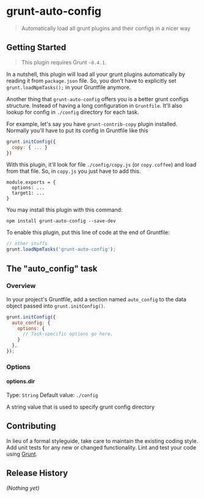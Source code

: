 # grunt-auto-config

> Automatically load all grunt plugins and their configs in a nicer way

## Getting Started
> This plugin requires Grunt `~0.4.1`. 

In a nutshell, this plugin will load all your grunt plugins automatically by reading it from `package.json` file. So, you don't have to explicitly set `grunt.loadNpmTasks();` in your Gruntfile anymore.

Another thing that `grunt-auto-config` offers you is a better grunt configs structure. Instead of having a long configuration in `Gruntfile`. It'll also lookup for config in `./config` directory for each task.

For example, let's say you have `grunt-contrib-copy` plugin installed. Normally you'll have to put its config in Gruntfile like this

```js
grunt.initConfig({
  copy: { ... }
})
```

With this plugin, it'll look for file `./config/copy.js` (or `copy.coffee`) and load from that file. So, in `copy.js` you just have to add this.

```
module.exports = {
  options: ...
  target1: ...
}
```

You may install this plugin with this command:

```shell
npm install grunt-auto-config --save-dev
```

To enable this plugin, put this line of code at the end of Gruntfile:

```js
// other stuffs
grunt.loadNpmTasks('grunt-auto-config');
```

## The "auto_config" task

### Overview
In your project's Gruntfile, add a section named `auto_config` to the data object passed into `grunt.initConfig()`.

```js
grunt.initConfig({
  auto_config: {
    options: {
      // Task-specific options go here.
    }
  },
});
```

### Options

#### options.dir
Type: `String`
Default value: `./config`

A string value that is used to specify grunt config directory

## Contributing
In lieu of a formal styleguide, take care to maintain the existing coding style. Add unit tests for any new or changed functionality. Lint and test your code using [Grunt](http://gruntjs.com/).

## Release History
_(Nothing yet)_
